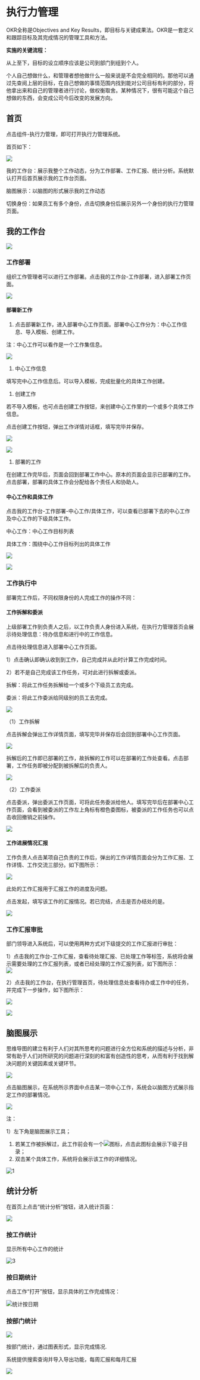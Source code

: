 # 执行力管理

OKR全称是Objectives and Key Results，即目标与关键成果法。OKR是一套定义和跟踪目标及其完成情况的管理工具和方法。

**实施的关键流程：**

  从上至下，目标的设立顺序应该是公司到部门到组到个人。

  个人自己想做什么，和管理者想他做什么一般来说是不会完全相同的。那他可以通过先查阅上层的目标，在自己想做的事情范围内找到能对公司目标有利的部分，将他拿出来和自己的管理者进行讨论，做权衡取舍。某种情况下，很有可能这个自己想做的东西，会变成公司今后改变的发展方向。

## 首页

点击组件-执行力管理，即可打开执行力管理系统。

首页如下：

![](../.gitbook/assets/0%20%288%29.png)

我的工作台：展示我整个工作动态，分为工作部署、工作汇报、统计分析。系统默认打开后首页展示我的工作台页面。

脑图展示：以脑图的形式展示我的工作动态

切换身份：如果员工有多个身份，点击切换身份后展示另外一个身份的执行力管理页面。

## 我的工作台

![](../.gitbook/assets/1%20%2814%29.png)

### 工作部署

组织工作管理者可以进行工作部署。点击我的工作台-工作部署，进入部署工作页面。

![](../.gitbook/assets/2%20%287%29.png)

#### 部署新工作

1. 点击部署新工作，进入部署中心工作页面。部署中心工作分为：中心工作信息、导入模板、创建工作。

注：中心工作可以看作是一个工作集信息。

![](../.gitbook/assets/3%20%284%29.png)

1. 中心工作信息

填写完中心工作信息后。可以导入模板，完成批量化的具体工作创建。

1. 创建工作

若不导入模板，也可点击创建工作按钮，来创建中心工作里的一个或多个具体工作信息。

点击创建工作按钮，弹出工作详情对话框，填写完毕并保存。

![](../.gitbook/assets/4%20%286%29.png)

![](../.gitbook/assets/5%20%283%29.png)

1. 部署的工作

在创建工作完毕后，页面会回到部署工作中心。原本的页面会显示已部署的工作。点击部署，部署的具体工作会分配给各个责任人和协助人。

#### 中心工作和具体工作

点击我的工作台-工作部署-中心工作/具体工作，可以查看已部署下去的中心工作及中心工作的下级具体工作。

中心工作：中心工作目标列表

具体工作：围绕中心工作目标列出的具体工作

![](../.gitbook/assets/6%20%281%29.png)

![](../.gitbook/assets/7%20%285%29.png)

### 工作执行中

部署完工作后，不同权限身份的人完成工作的操作不同：

#### 工作拆解和委派

上级部署工作到负责人之后，以工作负责人身份进入系统，在执行力管理首页会展示待处理信息：待办信息和进行中的工作信息。

点击待处理信息进入部署中心工作页面。

1）点击确认即确认收到到工作，自己完成并从此时计算工作完成时间。

2）若不是自己完成该工作任务，可对此进行拆解或委派。

拆解：将此工作任务拆解给一个或多个下级员工去完成。

委派：将此工作委派给同级别的员工去完成。

![](../.gitbook/assets/8%20%287%29.png)

（1）工作拆解

点击拆解会弹出工作详情页面，填写完毕并保存后会回到部署中心工作页面。

![](../.gitbook/assets/9%20%281%29.png)

拆解后的工作即已部署的工作，故拆解的工作可以在部署的工作处查看。点击部署，工作任务即被分配到被拆解后的负责人。

![](../.gitbook/assets/10%20%285%29.png)

（2）工作委派

点击委派，弹出委派工作页面，可将此任务委派给他人。填写完毕后在部署中心工作页面，会看到被委派的工作左上角标有橙色委图标，被委派的工作任务也可以点击收回撤销之前操作。

![](../.gitbook/assets/11%20%285%29.png)

#### 工作进展情况汇报

工作负责人点击某项自己负责的工作后，弹出的工作详情页面会分为工作汇报、工作详情、工作交流三部分。如下图所示：

![](../.gitbook/assets/12%20%284%29.png)

此处的工作汇报用于汇报工作的进度及问题。

点击发起，填写该工作的汇报情况。若已完结，点击是否办结处的是。

![](../.gitbook/assets/13%20%283%29.png)

### 工作汇报审批

部门领导进入系统后，可以使用两种方式对下级提交的工作汇报进行审批：

1）点击我的工作台-工作汇报，查看待处理汇报、已处理工作等标签，系统将会展示需要处理的工作汇报列表，或者已经处理的工作汇报列表，如下图所示：  
![](../.gitbook/assets/14%20%281%29.png)

2）点击我的工作台，在执行管理首页，待处理信息处查看待办或工作中的任务，并完成下一步操作，如下图所示：

![](../.gitbook/assets/15.png)

![](../.gitbook/assets/16.png)

## 脑图展示

思维导图的建立有利于人们对其所思考的问题进行全方位和系统的描述与分析，非常有助于人们对所研究的问题进行深刻的和富有创造性的思考，从而有利于找到解决问题的关键因素或关键环节。

![](../.gitbook/assets/17%20%283%29.png)

点击脑图展示，在系统所示界面中点击某一项中心工作，系统会以脑图方式展示指定工作的部署情况。

![](../.gitbook/assets/18%20%281%29.png)

注：

1）左下角是脑图展示工具；

1. 若某工作被拆解过，此工作前会有一个![](../.gitbook/assets/19%20%283%29.png)图标，点击此图标会展示下级子目录；
2. 双击某个具体工作，系统将会展示该工作的详细情况。

![1](../.gitbook/assets/20.png)

## 统计分析

在首页上点击“统计分析”按钮，进入统计页面：

![](../.gitbook/assets/21.png)

### 按工作统计

显示所有中心工作的统计

![3](../.gitbook/assets/22%20%281%29.jpeg)

### 按日期统计

点击工作“打开”按钮，显示具体的工作完成情况：

![&#x7EDF;&#x8BA1;&#x6309;&#x65E5;&#x671F;](../.gitbook/assets/23%20%281%29.jpeg)

### 按部门统计

![](../.gitbook/assets/24%20%283%29.png)

按部门统计，通过图表形式，显示完成情况.

系统提供搜索查询并导入导出功能，每周汇报和每月汇报

![](../.gitbook/assets/25%20%283%29.png)

